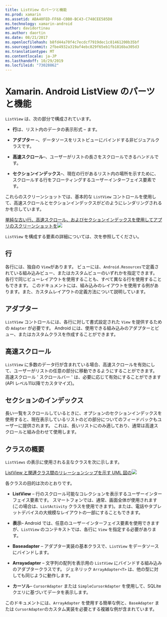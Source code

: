 ```yaml
---
title: ListView のパーツと機能
ms.prod: xamarin
ms.assetid: ABA40FED-FF68-C0B0-BC43-C748CEE585D8
ms.technology: xamarin-android
author: davidortinau
ms.author: daortin
ms.date: 08/21/2017
ms.openlocfilehash: b8fd44a70f4c7ecdcf7919dec1c81461200b35bf
ms.sourcegitcommit: 2fbe4932a319af4ebc829f65eb1fb1816ba305d3
ms.translationtype: MT
ms.contentlocale: ja-JP
ms.lasthandoff: 10/29/2019
ms.locfileid: "73028862"
---
```

# <a name="xamarinandroid-listview-parts-and-functionality"></a>Xamarin. Android ListView のパーツと機能

`ListView` は、次の部分で構成されています。

- **行**は、リスト内のデータの表示形式 &ndash; ます。

- **アダプター** &ndash;、データソースをリストビューにバインドする非ビジュアルクラスです。

- **高速スクロール**&ndash;、ユーザーがリストの長さをスクロールできるハンドルです。

- **セクションインデックス**&ndash;、現在の行があるリスト内の場所を示すために、スクロールする行をフローティングするユーザーインターフェイス要素です。

これらのスクリーンショットでは、基本的な `ListView` コントロールを使用して、高速スクロールとセクションインデックスがどのようにレンダリングされるかを示しています。

[単純な古い行、高速スクロール、およびセクションインデックスを使用してアプリのスクリーンショットを![](parts-and-functionality-images/listviewparts.png)](parts-and-functionality-images/listviewparts.png#lightbox)

`ListView` を構成する要素の詳細については、次を参照してください。

## <a name="rows"></a>行

各行には、独自の `View`があります。 ビューには、`Android.Resources`で定義されている組み込みビュー、またはカスタムビューのいずれかを指定できます。 各行で同じビューレイアウトを使用することも、すべて異なる行を使用することもできます。 このドキュメントには、組み込みのレイアウトを使用する例があります。また、カスタムレイアウトの定義方法について説明しています。

## <a name="adapter"></a>アダプター

`ListView` コントロールには、各行に対して書式設定された `View` を提供するための `Adapter` が必要です。 Android には、使用できる組み込みのアダプターとビュー、またはカスタムクラスを作成することができます。

## <a name="fast-scrolling"></a>高速スクロール

`ListView` に多数のデータ行が含まれている場合、高速スクロールを有効にして、ユーザーがリストの任意の部分に移動できるようにすることができます。 高速スクロール ' スクロールバー ' は、必要に応じて有効にすることができます (API レベル11以降でカスタマイズ)。

## <a name="section-index"></a>セクションのインデックス

長い一覧をスクロールしているときに、オプションのセクションインデックスを使用すると、現在表示しているリストのどの部分についてのフィードバックもユーザーに提供されます。 これは、長いリストにのみ適しており、通常は高速スクロールと組み合わせて使用します。

## <a name="classes-overview"></a>クラスの概要

`ListViews` の表示に使用される主なクラスを次に示します。

[ListView と関連クラス間のリレーションシップを示す UML 図の![](parts-and-functionality-images/image2.png)](parts-and-functionality-images/image2.png#lightbox)

各クラスの目的は次のとおりです。

- **ListView** &ndash; 行のスクロール可能なコレクションを表示するユーザーインターフェイス要素です。 スマートフォンでは、通常、画面全体が使用されます (この場合は、`ListActivity` クラスを使用できます)。または、電話やタブレットデバイスの大規模なレイアウトの一部にすることもできます。

- **表示**&ndash; Android では、任意のユーザーインターフェイス要素を使用できますが、`ListView` のコンテキストでは、各行に `View` を指定する必要があります。

- **Baseadapter** &ndash; アダプター実装の基本クラスで、`ListView` をデータソースにバインドします。

- **Arrayadapter** &ndash; 文字列の配列を表示用の `ListView` にバインドする組み込みのアダプタークラスです。 ジェネリック `ArrayAdapter<T>` は、他の型に対しても同じように動作します。

- **カーソル**&ndash; `CursorAdapter` または `SimpleCursorAdapter` を使用して、SQLite クエリに基づいてデータを表示します。

このドキュメントには、`ArrayAdapter` を使用する簡単な例と、`BaseAdapter` または `CursorAdapter`のカスタム実装を必要とする複雑な例が含まれています。
